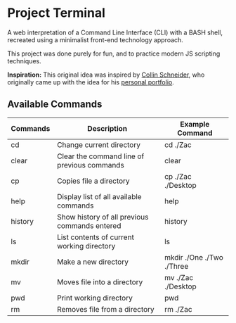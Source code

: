 # Project Terminal

A web interpretation of a Command Line Interface (CLI) with a BASH shell, recreated using a minimalist front-end technology approach.

This project was done purely for fun, and to practice modern JS scripting techniques. 

**Inspiration:** This original idea  was inspired by [Collin Schneider](https://github.com/CollinSchneider), who originally came up with the idea for his [personal portfolio](https://github.com/CollinSchneider/collinschneider.github.io).

## Available Commands

| **Commands** | **Description** | **Example Command** |
|-------|-------|-------|
| cd | Change current directory | cd ./Zac |
| clear | Clear the command line of previous commands | clear |
| cp | Copies file a directory | cp ./Zac ./Desktop |
| help | Display list of all available commands | help | 
| history | Show history of all previous commands entered | history | 
| ls | List contents of current working directory | ls | 
| mkdir | Make a new directory | mkdir ./One ./Two ./Three |
| mv | Moves file into a directory | mv ./Zac ./Desktop |
| pwd | Print working directory | pwd | 
| rm | Removes file from a directory | rm ./Zac |